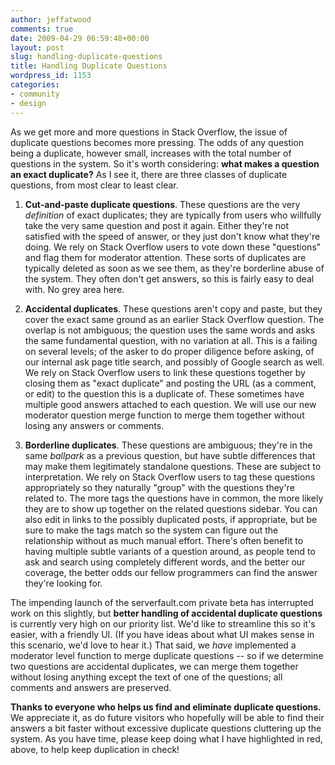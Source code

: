 ```yaml
---
author: jeffatwood
comments: true
date: 2009-04-29 06:59:48+00:00
layout: post
slug: handling-duplicate-questions
title: Handling Duplicate Questions
wordpress_id: 1153
categories:
- community
- design
---
```



As we get more and more questions in Stack Overflow, the issue of duplicate questions becomes more pressing. The odds of any question being a duplicate, however small, increases with the total number of questions in the system. So it's worth considering: **what makes a question an exact duplicate?** As I see it, there are three classes of duplicate questions, from most clear to least clear.







  1. **Cut-and-paste duplicate questions**. These questions are the very _definition_ of exact duplicates; they are typically from users who willfully take the very same question and post it again. Either they're not satisfied with the speed of answer, or they just don't know what they're doing. We rely on Stack Overflow users to vote down these "questions" and flag them for moderator attention. These sorts of duplicates are typically deleted as soon as we see them, as they're borderline abuse of the system. They often don't get answers, so this is fairly easy to deal with. No grey area here.




  2. **Accidental duplicates**. These questions aren't copy and paste, but they cover the exact same ground as an earlier Stack Overflow question. The overlap is not ambiguous; the question uses the same words and asks the same fundamental question, with no variation at all. This is a failing on several levels; of the asker to do proper diligence before asking, of our internal ask page title search, and possibly of Google search as well. We rely on Stack Overflow users to link these questions together by closing them as "exact duplicate" and posting the URL (as a comment, or edit) to the question this is a duplicate of. These sometimes have multiple good answers attached to each question. We will use our new moderator question merge function to merge them together without losing any answers or comments.




  3. **Borderline duplicates**. These questions are ambiguous; they're in the same _ballpark_ as a previous question, but have subtle differences that may make them legitimately standalone questions. These are subject to interpretation. We rely on Stack Overflow users to tag these questions appropriately so they naturally "group" with the questions they're related to. The more tags the questions have in common, the more likely they are to show up together on the related questions sidebar. You can also edit in links to the possibly duplicated posts, if appropriate, but be sure to make the tags match so the system can figure out the relationship without as much manual effort. There's often benefit to having multiple subtle variants of a question around, as people tend to ask and search using completely different words, and the better our coverage, the better odds our fellow programmers can find the answer they're looking for.




The impending launch of the serverfault.com private beta has interrupted work on this slightly, but **better handling of accidental duplicate questions** is currently very high on our priority list. We'd like to streamline this so it's easier, with a friendly UI. (If you have ideas about what UI makes sense in this scenario, we'd love to hear it.) That said, we _have_ implemented a moderator level function to merge duplicate questions -- so if we determine two questions are accidental duplicates, we can merge them together without losing anything except the text of one of the questions; all comments and answers are preserved.



**Thanks to everyone who helps us find and eliminate duplicate questions.** We appreciate it, as do future visitors who hopefully will be able to find their answers a bit faster without excessive duplicate questions cluttering up the system. As you have time, please keep doing what I have highlighted in red, above, to help keep duplication in check!

